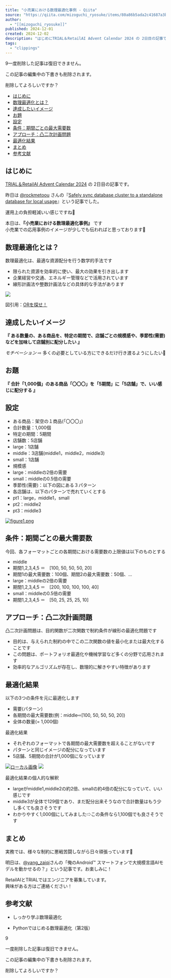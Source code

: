 ```yaml
---
title: "小売業における数理最適化事例 - Qiita"
source: "https://qiita.com/mizoguchi_ryosuke/items/80a86b5ada2c41687a3b?utm_campaign=popular_items&utm_medium=feed&utm_source=popular_items"
author:
  - "[[mizoguchi_ryosuke]]"
published: 2024-12-01
created: 2024-12-02
description: "はじめにTRIAL＆RetailAI Advent Calendar 2024 の 2日目の記事です。昨日は @rockmetoou さんの『Safely sync database clust…"
tags:
  - "clippings"
---
```

9一度削除した記事は復旧できません。

この記事の編集中の下書きも削除されます。

削除してよろしいですか？

- [はじめに](https://qiita.com/mizoguchi_ryosuke/items/?utm_campaign=popular_items&utm_medium=feed&utm_source=popular_items#%E3%81%AF%E3%81%98%E3%82%81%E3%81%AB)
- [数理最適化とは？](https://qiita.com/mizoguchi_ryosuke/items/?utm_campaign=popular_items&utm_medium=feed&utm_source=popular_items#%E6%95%B0%E7%90%86%E6%9C%80%E9%81%A9%E5%8C%96%E3%81%A8%E3%81%AF)
- [達成したいイメージ](https://qiita.com/mizoguchi_ryosuke/items/?utm_campaign=popular_items&utm_medium=feed&utm_source=popular_items#%E9%81%94%E6%88%90%E3%81%97%E3%81%9F%E3%81%84%E3%82%A4%E3%83%A1%E3%83%BC%E3%82%B8)
- [お題](https://qiita.com/mizoguchi_ryosuke/items/?utm_campaign=popular_items&utm_medium=feed&utm_source=popular_items#%E3%81%8A%E9%A1%8C)
- [設定](https://qiita.com/mizoguchi_ryosuke/items/?utm_campaign=popular_items&utm_medium=feed&utm_source=popular_items#%E8%A8%AD%E5%AE%9A)
- [条件：期間ごとの最大需要数](https://qiita.com/mizoguchi_ryosuke/items/?utm_campaign=popular_items&utm_medium=feed&utm_source=popular_items#%E6%9D%A1%E4%BB%B6%E6%9C%9F%E9%96%93%E3%81%94%E3%81%A8%E3%81%AE%E6%9C%80%E5%A4%A7%E9%9C%80%E8%A6%81%E6%95%B0)
- [アプローチ：凸二次計画問題](https://qiita.com/mizoguchi_ryosuke/items/?utm_campaign=popular_items&utm_medium=feed&utm_source=popular_items#%E3%82%A2%E3%83%97%E3%83%AD%E3%83%BC%E3%83%81%E5%87%B8%E4%BA%8C%E6%AC%A1%E8%A8%88%E7%94%BB%E5%95%8F%E9%A1%8C)
- [最適化結果](https://qiita.com/mizoguchi_ryosuke/items/?utm_campaign=popular_items&utm_medium=feed&utm_source=popular_items#%E6%9C%80%E9%81%A9%E5%8C%96%E7%B5%90%E6%9E%9C)
- [まとめ](https://qiita.com/mizoguchi_ryosuke/items/?utm_campaign=popular_items&utm_medium=feed&utm_source=popular_items#%E3%81%BE%E3%81%A8%E3%82%81)
- [参考文献](https://qiita.com/mizoguchi_ryosuke/items/?utm_campaign=popular_items&utm_medium=feed&utm_source=popular_items#%E5%8F%82%E8%80%83%E6%96%87%E7%8C%AE)

## はじめに

[TRIAL＆RetailAI Advent Calendar 2024](https://qiita.com/advent-calendar/2024/retail-ai) の 2日目の記事です。

昨日は [@rockmetoou](https://qiita.com/rockmetoou) さんの『[Safely sync database cluster to a standalone database for local usage](https://qiita.com/rockmetoou/items/3c8d2dee50623bde0675)』という記事でした。

運用上の負担軽減いい感じですね🙌

本日は、**『小売業における数理最適化事例』** です  
小売業での応用事例のイメージが少しでも伝わればと思っております🙇

## 数理最適化とは？

数理最適化は、最適な資源配分を行う数学的手法です

- 限られた資源を効率的に使い、最大の効果を引き出します
- 企業経営や交通、エネルギー管理などで活用されています
- 線形計画法や整数計画法などの具体的な手法があります

[![](https://qiita-user-contents.imgix.net/https%3A%2F%2Forsj.org%2Fwp-content%2Fuploads%2F2021%2F02%2FEmqZkzUUcAANeXx.jpg?ixlib=rb-4.0.0&auto=format&gif-q=60&q=75&s=75931aa97d66fde02aaeab6746114b45)](https://qiita-user-contents.imgix.net/https%3A%2F%2Forsj.org%2Fwp-content%2Fuploads%2F2021%2F02%2FEmqZkzUUcAANeXx.jpg?ixlib=rb-4.0.0&auto=format&gif-q=60&q=75&s=75931aa97d66fde02aaeab6746114b45)

図引用：[ORを探せ！](https://orsj.org/?page_id=3362)

## 達成したいイメージ

**『 ある数量の、ある商品を、特定の期間で、店舗ごとの規模感や、季節性(需要)などを加味して店舗別に配分したい 』**

*モチベーション* ⇨ 多くの必要としている方にできるだけ行き渡るようにしたい💪

## お題

**『 合計「1,000個」のある商品「〇〇〇」を「5期間」に「5店舗」で、いい感じに配分する 』**

## 設定

- ある商品：架空の１商品(「〇〇〇」)
- 合計数量：1,000個
- 特定の期間：5期間
- 店舗数：5店舗
- large：1店舗
- middle：3店舗(middle1，middle2，middle3)
- small：1店舗
- 規模感
- large：middleの2倍の需要
- small：middleの0.5倍の需要
- 季節性(需要)：以下の図にある３パターン
- 各店舗は、以下のパターンで売れていくとする
- pt1：large，middle1，small
- pt2：middle2
- pt3：middle3

[![figure1.png](https://qiita-user-contents.imgix.net/https%3A%2F%2Fqiita-image-store.s3.ap-northeast-1.amazonaws.com%2F0%2F3618314%2Fb0c1fac0-cd96-32f2-1616-bc79c4bcd559.png?ixlib=rb-4.0.0&auto=format&gif-q=60&q=75&s=869d9dac32be9d46a722539100b2f7ad)](https://qiita-user-contents.imgix.net/https%3A%2F%2Fqiita-image-store.s3.ap-northeast-1.amazonaws.com%2F0%2F3618314%2Fb0c1fac0-cd96-32f2-1616-bc79c4bcd559.png?ixlib=rb-4.0.0&auto=format&gif-q=60&q=75&s=869d9dac32be9d46a722539100b2f7ad)

## 条件：期間ごとの最大需要数

今回、各フォーマットごとの各期間における需要数の上限値は以下のものとする

- middle
- 期間1,2,3,4,5 ＝　\[100, 50, 50, 50, 20\]
- 期間1の最大需要数：100個、期間2の最大需要数：50個、...
- large：middleの2倍の需要
- 期間1,2,3,4,5 ＝　\[200, 100, 100, 100, 40\]
- small：middleの0.5倍の需要
- 期間1,2,3,4,5 ＝　\[50, 25, 25, 25, 10\]

## アプローチ：凸二次計画問題

凸二次計画問題は、目的関数が二次関数で制約条件が線形の最適化問題です

- 目的は、与えられた制約の中でこの二次関数の値を最小化または最大化することです
- この問題は、ポートフォリオ最適化や機械学習など多くの分野で応用されます
- 効率的なアルゴリズムが存在し、数理的に解きやすい特徴があります

## 最適化結果

以下の3つの条件を元に最適化します

- 需要(パターン)
- 各期間の最大需要数(例：middle⇨\[100, 50, 50, 50, 20\])
- 全体の数量(= 1,000個)

最適化結果

- それぞれのフォーマットで各期間の最大需要数を超えることがないです
- パターンと同じイメージの配分になっています
- 5店舗、5期間の合計が1,000個になっています

[![ローカル画像](https://qiita-user-contents.imgix.net/https%3A%2F%2Fqiita-image-store.s3.ap-northeast-1.amazonaws.com%2F0%2F3618314%2Fecd2fcfb-edef-ad43-319e-9859997bfca4.png?ixlib=rb-4.0.0&auto=format&gif-q=60&q=75&s=806012411ae880ae8d27ec03dc807d4b)](https://qiita-user-contents.imgix.net/https%3A%2F%2Fqiita-image-store.s3.ap-northeast-1.amazonaws.com%2F0%2F3618314%2Fecd2fcfb-edef-ad43-319e-9859997bfca4.png?ixlib=rb-4.0.0&auto=format&gif-q=60&q=75&s=806012411ae880ae8d27ec03dc807d4b) [![](https://qiita-user-contents.imgix.net/https%3A%2F%2Fqiita-image-store.s3.ap-northeast-1.amazonaws.com%2F0%2F3618314%2F01fcd63f-b079-9593-2a9b-b71733bdca1e.png?ixlib=rb-4.0.0&auto=format&gif-q=60&q=75&s=a4c96ab519d7aa7dd17f7154b4390775)](https://qiita-user-contents.imgix.net/https%3A%2F%2Fqiita-image-store.s3.ap-northeast-1.amazonaws.com%2F0%2F3618314%2F01fcd63f-b079-9593-2a9b-b71733bdca1e.png?ixlib=rb-4.0.0&auto=format&gif-q=60&q=75&s=a4c96ab519d7aa7dd17f7154b4390775)

最適化結果の個人的な解釈

- largeがmiddle1,middle2の約2倍、smallの約4倍の配分になっていて、いい感じです
- middle3が全体で129個であり、まだ配分出来そうなので合計数量はもう少し多くても良さそうです
- わかりやすく1,000個にしてみました⇨この条件なら1,100個でも良さそうです

## まとめ

実務では、様々な制約に悪戦苦闘しながら日々頑張っています💪

明日は、[@yang\_zaiqi](https://qiita.com/yang_zaiqi)さんの「俺のAndroid™ スマートフォンで大規模言語AIモデルを動かせるの？」という記事です。お楽しみに！

RetailAIとTRIALではエンジニアを募集しています。  
興味がある方はご連絡ください！

## 参考文献

- しっかり学ぶ数理最適化

- Pythonではじめる数理最適化（第2版）

9

一度削除した記事は復旧できません。

この記事の編集中の下書きも削除されます。

削除してよろしいですか？
